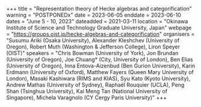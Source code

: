 +++
title = "Representation theory of Hecke algebras and categorification"
warning = "POSTPONEDx"
date = 2023-06-05
enddate = 2023-06-10
dates = "June 5 - 10, 2023"
dateadded = 2021-03-11
location = "Okinawa Institute of Science and Technology Graduate University, Japan"
webpage = "https://groups.oist.jp/hecke-algebras-and-categorification"
organisers = "Susumu Ariki (Osaka University), Alexander Kleshchev (University of Oregon), Robert Muth (Washington & Jefferson College), Liron Speyer (OIST)"
speakers = "Chris Bowman (University of York), Jon Brundan (University of Oregon), Joe Chuang* (City, University of London), Ben Elias (University of Oregon), Inna Entova-Aizenbud (Ben Gurion University), Karin Erdmann (University of Oxford), Matthew Fayers (Queen Mary University of London), Masaki Kashiwara (RIMS and KIAS), Syu Kato (Kyoto University), Andrew Mathas (University of Sydney), Raphaël Rouquier (UCLA), Peng Shan (Tsinghua University), Kai Meng Tan (National University of Singapore), Michela Varagnolo (CY Cergy Paris University)"
+++
